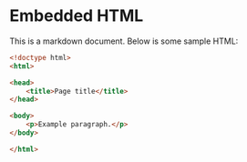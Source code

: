# Embedded HTML

This is a markdown document. Below is some sample HTML:

```html
<!doctype html>
<html>

<head>
	<title>Page title</title>
</head>

<body>
	<p>Example paragraph.</p>
</body>

</html>
```

